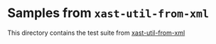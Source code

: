 # Samples from `xast-util-from-xml`

This directory contains the test suite from [xast-util-from-xml](https://github.com/syntax-tree/xast-util-from-xml)
